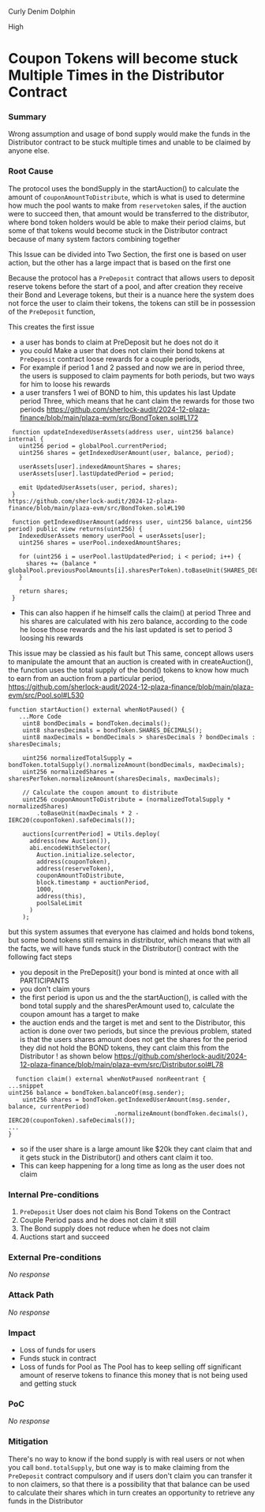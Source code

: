 Curly Denim Dolphin

High

# Coupon Tokens will become stuck Multiple Times in the Distributor Contract

### Summary

Wrong assumption and usage of bond supply would make the funds in the Distributor contract to be stuck multiple times and unable to be claimed by anyone else. 

### Root Cause

The protocol uses the bondSupply in the startAuction()  to calculate the amount of `couponAmountToDistribute`, which is what is used to determine how much the pool wants to make from `reservetoken` sales, if the auction were to succeed then, that amount would be transferred to the distributor, where bond token holders would be able to make their period claims, but some of that tokens would become stuck in the Distributor contract because of many system factors combining together 

This Issue can be divided into Two Section, the first one is based on user action, but the other has a large impact that is based on the first one 

Because the protocol has a `PreDeposit` contract that allows users to deposit reserve tokens before the start of a pool, and after creation they receive their Bond and Leverage tokens, but their is a nuance here the system does not force the user to claim their tokens, the tokens can still be in possession of the `PreDeposit` function, 

This creates the first issue 
- a user has bonds to claim at PreDeposit but he does not do it 
-  you could Make a user that does not claim their bond tokens at `PreDeposit` contract loose rewards for a couple periods, 
- For example if period 1 and 2 passed and now we are in period three, the users is supposed to claim payments for both periods, but two ways for him to loose his rewards 
 - a user transfers 1 wei of BOND to him, this updates his last Update period Three, which means that he cant claim the rewards for those two periods
https://github.com/sherlock-audit/2024-12-plaza-finance/blob/main/plaza-evm/src/BondToken.sol#L172

 ```solidity
  function updateIndexedUserAssets(address user, uint256 balance) internal {
    uint256 period = globalPool.currentPeriod;
    uint256 shares = getIndexedUserAmount(user, balance, period);
    
    userAssets[user].indexedAmountShares = shares;
    userAssets[user].lastUpdatedPeriod = period;

    emit UpdatedUserAssets(user, period, shares);
  }
https://github.com/sherlock-audit/2024-12-plaza-finance/blob/main/plaza-evm/src/BondToken.sol#L190

  function getIndexedUserAmount(address user, uint256 balance, uint256 period) public view returns(uint256) {
    IndexedUserAssets memory userPool = userAssets[user];
    uint256 shares = userPool.indexedAmountShares;

    for (uint256 i = userPool.lastUpdatedPeriod; i < period; i++) {
      shares += (balance * globalPool.previousPoolAmounts[i].sharesPerToken).toBaseUnit(SHARES_DECIMALS);
    }

    return shares;
  }
```
 - This can also happen if he himself calls the claim() at period Three and his shares are calculated with his zero balance, according to the code he loose those rewards and the his last updated is set to period 3 loosing his rewards

This issue may be classied as his fault but This same, concept allows users to manipulate the amount that an auction is created with in createAuction(), the function uses the total supply of the bond() tokens to know how much to earn from an auction from a particular period, 
https://github.com/sherlock-audit/2024-12-plaza-finance/blob/main/plaza-evm/src/Pool.sol#L530
```solidity
function startAuction() external whenNotPaused() {
   ...More Code
    uint8 bondDecimals = bondToken.decimals();
    uint8 sharesDecimals = bondToken.SHARES_DECIMALS();
    uint8 maxDecimals = bondDecimals > sharesDecimals ? bondDecimals : sharesDecimals;

    uint256 normalizedTotalSupply = bondToken.totalSupply().normalizeAmount(bondDecimals, maxDecimals);
    uint256 normalizedShares = sharesPerToken.normalizeAmount(sharesDecimals, maxDecimals);

    // Calculate the coupon amount to distribute
    uint256 couponAmountToDistribute = (normalizedTotalSupply * normalizedShares)
        .toBaseUnit(maxDecimals * 2 - IERC20(couponToken).safeDecimals());

    auctions[currentPeriod] = Utils.deploy(
      address(new Auction()),
      abi.encodeWithSelector(
        Auction.initialize.selector,
        address(couponToken),
        address(reserveToken),
        couponAmountToDistribute,
        block.timestamp + auctionPeriod,
        1000,
        address(this),
        poolSaleLimit
      )
    );
```
but this system assumes that everyone has claimed and holds bond tokens, but some bond tokens still remains in distributor, which means that with all the facts, we will have funds stuck in the Distributor() contract with the following fact steps 

- you deposit in the PreDeposit() your bond is minted at once with all PARTICIPANTS
- you don't claim yours
- the first period is upon us and the the startAuction(), is called with the bond total supply and the sharesPerAmount used to, calculate the coupon amount has a target to make  
- the auction ends and the target is met and sent to the Distributor, this action is done over two periods, but since the previous problem, stated is that the users shares amount does not get the shares for the period they did not hold the BOND tokens, they cant claim this from the Distributor !
as shown below
https://github.com/sherlock-audit/2024-12-plaza-finance/blob/main/plaza-evm/src/Distributor.sol#L78
```solidity
  function claim() external whenNotPaused nonReentrant {
...snippet
uint256 balance = bondToken.balanceOf(msg.sender);
    uint256 shares = bondToken.getIndexedUserAmount(msg.sender, balance, currentPeriod)
                              .normalizeAmount(bondToken.decimals(), IERC20(couponToken).safeDecimals());
...
}
```
- so if the user share is a large amount like $20k they cant claim that and it gets stuck in the Distributor() and others cant claim it too. 
- This can keep happening for a long time as long as the user does not claim 

### Internal Pre-conditions

1. `PreDeposit` User does not claim his Bond Tokens on the Contract
2. Couple Period pass and he does not claim it still
3. The Bond supply does not reduce when he does not claim
4. Auctions start and succeed 

### External Pre-conditions

_No response_

### Attack Path

_No response_

### Impact

- Loss of funds for users
- Funds stuck in contract
- Loss of funds for Pool as The Pool has to keep selling off significant amount of reserve tokens to finance this money that is not being used and getting stuck

### PoC

_No response_

### Mitigation

There's no way to know if the bond supply is with real users or not when you call `bond.totalSupply`, but one way is to make claiming from the `PreDeposit` contract compulsory and if users don't claim you can transfer it to non claimers, so that there is a possibility that that balance can be used to calculate their shares which in turn creates an opportunity to retrieve any funds in the Distributor
